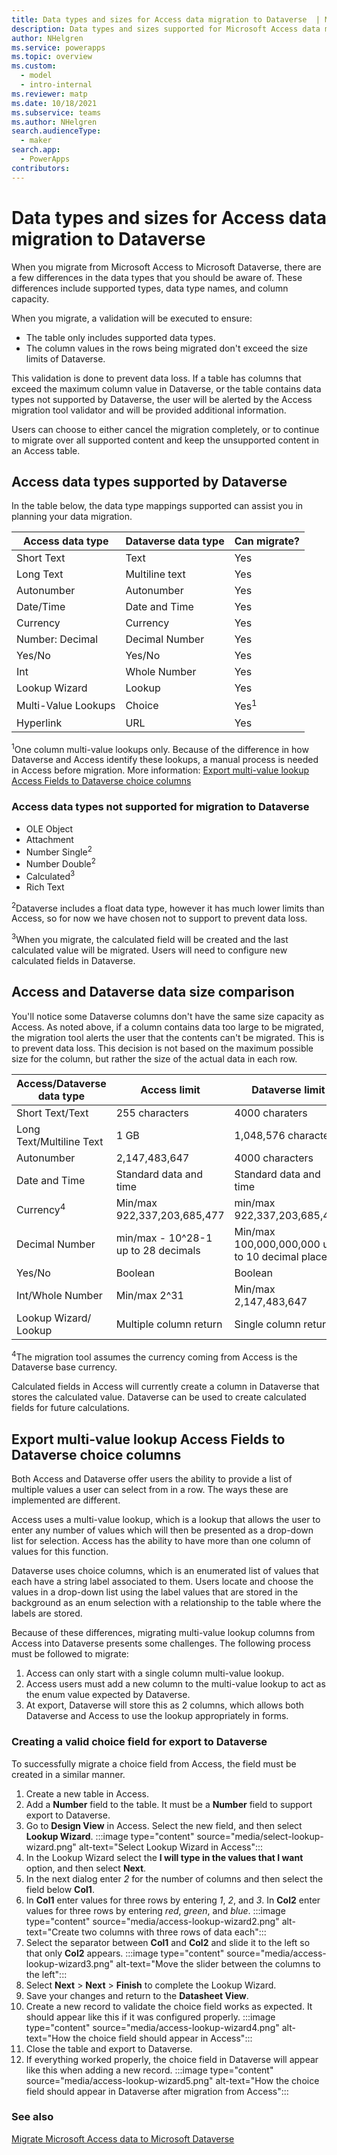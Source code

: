 ```yaml
---
title: Data types and sizes for Access data migration to Dataverse  | Microsoft Docs
description: Data types and sizes supported for Microsoft Access data migration to Microsoft Dataverse 
author: NHelgren
ms.service: powerapps
ms.topic: overview
ms.custom: 
  - model
  - intro-internal
ms.reviewer: matp
ms.date: 10/18/2021
ms.subservice: teams
ms.author: NHelgren
search.audienceType: 
  - maker
search.app: 
  - PowerApps
contributors:
---
```

# Data types and sizes for Access data migration to Dataverse

When you migrate from Microsoft Access to Microsoft Dataverse, there are a few differences in the data types that you should be aware of. These differences include supported types, data type names, and column capacity.

When you migrate, a validation will be executed to ensure:

- The table only includes supported data types.
- The column values in the rows being migrated don't exceed the size limits of Dataverse.

This validation is done to prevent data loss. If a table has columns that exceed the maximum column value in Dataverse, or the table contains data types not supported by Dataverse, the user will be alerted by the Access migration tool validator and will be provided additional information.

Users can choose to either cancel the migration completely, or to continue to migrate over all supported content and keep the unsupported content in an Access table.

## Access data types supported by Dataverse

In the table below, the data type mappings supported can assist you in planning your data migration.

|Access data type |Dataverse data type | Can migrate?  |
|---------|---------|---------|
|Short Text  | Text     |   Yes    |
|Long Text   | Multiline text   | Yes   |
|Autonumber  | Autonumber    |  Yes  |
|Date/Time  | Date and Time   |  Yes    |
|Currency  | Currency  | Yes  |
|Number: Decimal  | Decimal Number  | Yes  |
|Yes/No  | Yes/No  |  Yes   |
|Int   | Whole Number   | Yes   |
|Lookup Wizard  | Lookup   | Yes  |
|Multi-Value Lookups   | Choice    | Yes<sup>1</sup>        |
|Hyperlink  | URL   |  Yes       |

<sup>1</sup>One column multi-value lookups only. Because of the difference in how Dataverse and Access identify these lookups, a manual process is needed in Access before migration. More information: [Export multi-value lookup Access Fields to Dataverse choice columns](#export-multi-value-llookup-access-fields-to-dataverse-choice-columns)

### Access data types not supported for migration to Dataverse

- OLE Object
- Attachment
- Number Single<sup>2</sup>
- Number Double<sup>2</sup>
- Calculated<sup>3</sup>
- Rich Text

<sup>2</sup>Dataverse includes a float data type, however it has much lower limits than Access, so for now we have chosen not to support to prevent data loss.

<sup>3</sup>When you migrate, the calculated field will be created and the last calculated value will be migrated. Users will need to configure new calculated fields in Dataverse.

## Access and Dataverse data size comparison 

You'll notice some Dataverse columns don't have the same size capacity as Access. As noted above, if a column contains data too large to be migrated, the migration tool alerts the user that the contents can't be migrated. This is to prevent data loss. This decision is not based on the maximum possible size for the column, but rather the size of the actual data in each row.


|Access/Dataverse data type |Access limit  |Dataverse limit  |
|---------|---------|---------|
|Short Text/Text   |  255 characters   | 4000 charaters    |
|Long Text/Multiline Text  | 1 GB   | 1,048,576 characters    |
|Autonumber   |  2,147,483,647  | 4000 characters    |
|Date and Time   |  Standard data and time | Standard data and time   |
|Currency<sup>4</sup>  |  Min/max 922,337,203,685,477     |  min/max 922,337,203,685,477   |
|Decimal Number  | min/max - 10^28-1 up to 28 decimals   |  Min/max 100,000,000,000 up to 10 decimal places    |
|Yes/No  |  Boolean   | Boolean   |
|Int/Whole Number   |  Min/max 2^31   | Min/max 2,147,483,647   |
|Lookup Wizard/ Lookup   | Multiple column return   |  Single column return   |

<sup>4</sup>The migration tool assumes the currency coming from Access is the Dataverse base currency.

Calculated fields in Access will currently create a column in Dataverse that stores the calculated value. Dataverse can be used to create calculated fields for future calculations.

## Export multi-value lookup Access Fields to Dataverse choice columns 

Both Access and Dataverse offer users the ability to provide a list of multiple values a user can select from in a row. The ways these are implemented are different.  

Access uses a multi-value lookup, which is a lookup that allows the user to enter any number of values which will then be presented as a drop-down list for selection. Access has the ability to have more than one column of values for this function.

Dataverse uses choice columns, which is an enumerated list of values that each have a string label associated to them. Users locate and choose the values in a drop-down list using the label values that are stored in the background as an enum selection with a relationship to the table where the labels are stored.

Because of these differences, migrating multi-value lookup columns from Access into Dataverse presents some challenges. The following process must be followed to migrate:

1. Access can only start with a single column multi-value lookup.
1. Access users must add a new column to the multi-value lookup to act as the enum value expected by Dataverse.
1. At export, Dataverse will store this as 2 columns, which allows both Dataverse and Access to use the lookup appropriately in forms.

### Creating a valid choice field for export to Dataverse

To successfully migrate a choice field from Access, the field must be created in a similar manner.

1. Create a new table in Access.
1. Add a **Number** field to the table. It must be a **Number** field to support export to Dataverse.
1. Go to **Design View** in Access. Select the new field, and then select **Lookup Wizard**.
   :::image type="content" source="media/select-lookup-wizard.png" alt-text="Select Lookup Wizard in Access":::
1. In the Lookup Wizard select the **I will type in the values that I want** option, and then select **Next**.
1. In the next dialog enter *2* for the number of columns and then select the field below **Col1**.
1. In **Col1** enter values for three rows by entering *1*, *2*, and *3*. In **Col2** enter values for three rows by entering *red*, *green*, and *blue*.
   :::image type="content" source="media/access-lookup-wizard2.png" alt-text="Create two columns with three rows of data each":::
1. Select the separator between **Col1** and **Col2** and slide it to the left so that only **Col2** appears.
   :::image type="content" source="media/access-lookup-wizard3.png" alt-text="Move the slider between the columns to the left":::
1. Select **Next** > **Next** > **Finish** to complete the Lookup Wizard.
1. Save your changes and return to the **Datasheet View**.
1. Create a new record to validate the choice field works as expected. It should appear like this if it was configured properly.
   :::image type="content" source="media/access-lookup-wizard4.png" alt-text="How the choice field should appear in Access":::
1. Close the table and export to Dataverse.
1. If everything worked properly, the choice field in Dataverse will appear like this when adding a new record.
   :::image type="content" source="media/access-lookup-wizard5.png" alt-text="How the choice field should appear in Dataverse after migration from Access":::

### See also

[Migrate Microsoft Access data to Microsoft Dataverse](migrate-access-to-dataverse.md)
